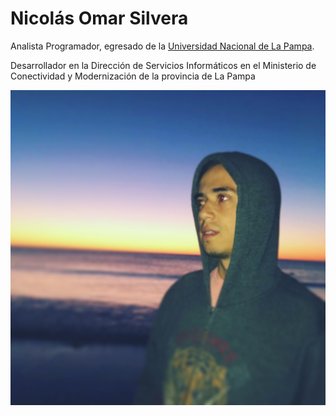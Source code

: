 # Nicolás Omar Silvera

Analista Programador, egresado de la [Universidad Nacional de La Pampa](http://www.ing.unlpam.edu.ar/).

Desarrollador en la Dirección de Servicios Informáticos en el Ministerio de Conectividad y Modernización de la provincia de La Pampa

![Nicolás](./nos.jpg)


